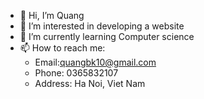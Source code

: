 - 👋 Hi, I’m Quang
- 👀 I’m interested in developing a website
- 🌱 I’m currently learning Computer science
- 📫 How to reach me: 
  + Email:quangbk10@gmail.com
  + Phone: 0365832107
  + Address: Ha Noi, Viet Nam
